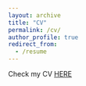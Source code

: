 ```yaml
---
layout: archive
title: "CV"
permalink: /cv/
author_profile: true
redirect_from:
  - /resume
---
```


Check my CV [HERE](/files/Resume_Maciej_Zieba.pdf)

<!-- {% include base_path %}

TODO

# Education

- B.S. in GitHub, GitHub University, 2012
- M.S. in Jekyll, GitHub University, 2014
- Ph.D in Version Control Theory, GitHub University, 2018 (expected)

# Work experience

- Summer 2015: Research Assistant

  - Github University
  - Duties included: Tagging issues
  - Supervisor: Professor Git

- Fall 2015: Research Assistant
  - Github University
  - Duties included: Merging pull requests
  - Supervisor: Professor Hub

# Skills

- Skill 1
- Skill 2
  - Sub-skill 2.1
  - Sub-skill 2.2
  - Sub-skill 2.3
- Skill 3

# Publications

  <ul>{% for post in site.publications %}
    {% include archive-single-cv.html %}
  {% endfor %}</ul>

# Talks

  <ul>{% for post in site.talks %}
    {% include archive-single-talk-cv.html %}
  {% endfor %}</ul>

# Projects

  <ul>{% for post in site.projects %}
    {% include archive-single-cv.html %}
  {% endfor %}</ul>

# Service and leadership

- Currently signed in to 43 different slack teams -->
